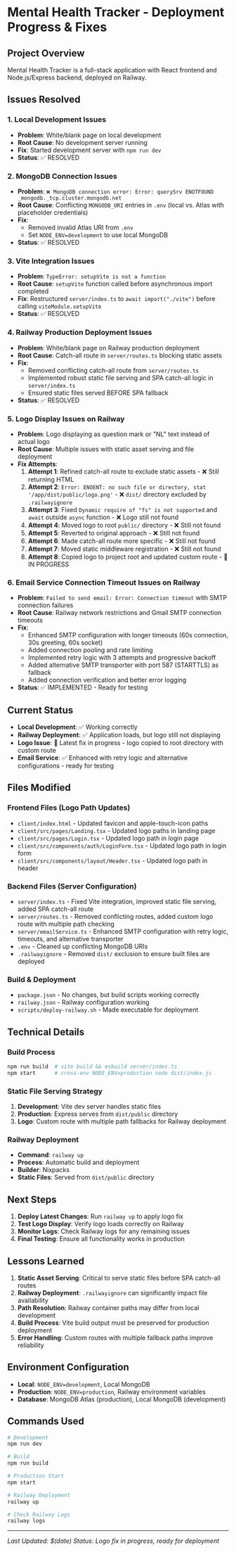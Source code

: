 # Mental Health Tracker - Deployment Progress & Fixes

## Project Overview
Mental Health Tracker is a full-stack application with React frontend and Node.js/Express backend, deployed on Railway.

## Issues Resolved

### 1. Local Development Issues
- **Problem**: White/blank page on local development
- **Root Cause**: No development server running
- **Fix**: Started development server with `npm run dev`
- **Status**: ✅ RESOLVED

### 2. MongoDB Connection Issues
- **Problem**: `❌ MongoDB connection error: Error: querySrv ENOTFOUND _mongodb._tcp.cluster.mongodb.net`
- **Root Cause**: Conflicting `MONGODB_URI` entries in `.env` (local vs. Atlas with placeholder credentials)
- **Fix**: 
  - Removed invalid Atlas URI from `.env`
  - Set `NODE_ENV=development` to use local MongoDB
- **Status**: ✅ RESOLVED

### 3. Vite Integration Issues
- **Problem**: `TypeError: setupVite is not a function`
- **Root Cause**: `setupVite` function called before asynchronous import completed
- **Fix**: Restructured `server/index.ts` to `await import("./vite")` before calling `viteModule.setupVite`
- **Status**: ✅ RESOLVED

### 4. Railway Production Deployment Issues
- **Problem**: White/blank page on Railway production deployment
- **Root Cause**: Catch-all route in `server/routes.ts` blocking static assets
- **Fix**: 
  - Removed conflicting catch-all route from `server/routes.ts`
  - Implemented robust static file serving and SPA catch-all logic in `server/index.ts`
  - Ensured static files served BEFORE SPA fallback
- **Status**: ✅ RESOLVED

### 5. Logo Display Issues on Railway
- **Problem**: Logo displaying as question mark or "NL" text instead of actual logo
- **Root Cause**: Multiple issues with static asset serving and file deployment
- **Fix Attempts**:
  1. **Attempt 1**: Refined catch-all route to exclude static assets - ❌ Still returning HTML
  2. **Attempt 2**: `Error: ENOENT: no such file or directory, stat '/app/dist/public/logo.png'` - ❌ `dist/` directory excluded by `.railwayignore`
  3. **Attempt 3**: Fixed `Dynamic require of "fs" is not supported` and `await` outside `async` function - ❌ Logo still not found
  4. **Attempt 4**: Moved logo to root `public/` directory - ❌ Still not found
  5. **Attempt 5**: Reverted to original approach - ❌ Still not found
  6. **Attempt 6**: Made catch-all route more specific - ❌ Still not found
  7. **Attempt 7**: Moved static middleware registration - ❌ Still not found
  8. **Attempt 8**: Copied logo to project root and updated custom route - 🔄 IN PROGRESS

### 6. Email Service Connection Timeout Issues on Railway
- **Problem**: `Failed to send email: Error: Connection timeout` with SMTP connection failures
- **Root Cause**: Railway network restrictions and Gmail SMTP connection timeouts
- **Fix**: 
  - Enhanced SMTP configuration with longer timeouts (60s connection, 30s greeting, 60s socket)
  - Added connection pooling and rate limiting
  - Implemented retry logic with 3 attempts and progressive backoff
  - Added alternative SMTP transporter with port 587 (STARTTLS) as fallback
  - Added connection verification and better error logging
- **Status**: ✅ IMPLEMENTED - Ready for testing

## Current Status
- **Local Development**: ✅ Working correctly
- **Railway Deployment**: ✅ Application loads, but logo still not displaying
- **Logo Issue**: 🔄 Latest fix in progress - logo copied to root directory with custom route
- **Email Service**: ✅ Enhanced with retry logic and alternative configurations - ready for testing

## Files Modified

### Frontend Files (Logo Path Updates)
- `client/index.html` - Updated favicon and apple-touch-icon paths
- `client/src/pages/Landing.tsx` - Updated logo paths in landing page
- `client/src/pages/Login.tsx` - Updated logo path in login page
- `client/src/components/auth/LoginForm.tsx` - Updated logo path in login form
- `client/src/components/layout/Header.tsx` - Updated logo path in header

### Backend Files (Server Configuration)
- `server/index.ts` - Fixed Vite integration, improved static file serving, added SPA catch-all route
- `server/routes.ts` - Removed conflicting routes, added custom logo route with multiple path checking
- `server/emailService.ts` - Enhanced SMTP configuration with retry logic, timeouts, and alternative transporter
- `.env` - Cleaned up conflicting MongoDB URIs
- `.railwayignore` - Removed `dist/` exclusion to ensure built files are deployed

### Build & Deployment
- `package.json` - No changes, but build scripts working correctly
- `railway.json` - Railway configuration working
- `scripts/deploy-railway.sh` - Made executable for deployment

## Technical Details

### Build Process
```bash
npm run build  # vite build && esbuild server/index.ts
npm start      # cross-env NODE_ENV=production node dist/index.js
```

### Static File Serving Strategy
1. **Development**: Vite dev server handles static files
2. **Production**: Express serves from `dist/public` directory
3. **Logo**: Custom route with multiple path fallbacks for Railway deployment

### Railway Deployment
- **Command**: `railway up`
- **Process**: Automatic build and deployment
- **Builder**: Nixpacks
- **Static Files**: Served from `dist/public` directory

## Next Steps
1. **Deploy Latest Changes**: Run `railway up` to apply logo fix
2. **Test Logo Display**: Verify logo loads correctly on Railway
3. **Monitor Logs**: Check Railway logs for any remaining issues
4. **Final Testing**: Ensure all functionality works in production

## Lessons Learned
1. **Static Asset Serving**: Critical to serve static files before SPA catch-all routes
2. **Railway Deployment**: `.railwayignore` can significantly impact file availability
3. **Path Resolution**: Railway container paths may differ from local development
4. **Build Process**: Vite build output must be preserved for production deployment
5. **Error Handling**: Custom routes with multiple fallback paths improve reliability

## Environment Configuration
- **Local**: `NODE_ENV=development`, Local MongoDB
- **Production**: `NODE_ENV=production`, Railway environment variables
- **Database**: MongoDB Atlas (production), Local MongoDB (development)

## Commands Used
```bash
# Development
npm run dev

# Build
npm run build

# Production Start
npm start

# Railway Deployment
railway up

# Check Railway Logs
railway logs
```

---
*Last Updated: $(date)*
*Status: Logo fix in progress, ready for deployment*
